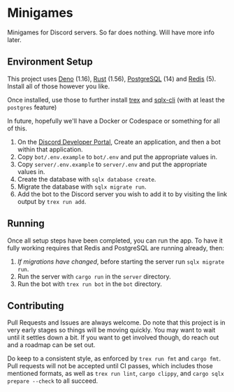 # Minigames

Minigames for Discord servers. So far does nothing. Will have more info later.

## Environment Setup

This project uses [Deno][] (1.16), [Rust][] (1.56), [PostgreSQL][] (14) and [Redis][] (5). Install all
of those however you like.

Once installed, use those to further install [trex][] and [sqlx-cli][] (with at least the `postgres` feature)

In future, hopefully we'll have a Docker or Codespace or something for all of this.

1.  On the [Discord Developer Portal][], Create an application, and then a bot within that application.
2.  Copy `bot/.env.example` to `bot/.env` and put the appropriate values in.
3.  Copy `server/.env.example` to `server/.env` and put the appropriate values in.
4.  Create the database with `sqlx database create`.
5.  Migrate the database with `sqlx migrate run`.
6.  Add the bot to the Discord server you wish to add it to by visiting the link output by `trex run add`.

## Running

Once all setup steps have been completed, you can run the app. To have it fully working requires that
Redis and PostgreSQL are running already, then:
1.  *If migrations have changed*, before starting the server run `sqlx migrate run`.
2.  Run the server with `cargo run` in the `server` directory.
3.  Run the bot with `trex run bot` in the `bot` directory.

[Deno]: https://deno.land/
[Rust]: http://rust-lang.org/
[PostgreSQL]: https://www.postgresql.org/
[Redis]: https://redis.io/
[trex]: https://deno.land/x/trex
[sqlx-cli]: https://crates.io/crates/sqlx-cli
[Discord Developer Portal]: https://discord.com/developers/

## Contributing

Pull Requests and Issues are always welcome. Do note that this project is in very early stages
so things will be moving quickly. You may want to wait until it settles down a bit. If you want
to get involved though, do reach out and a roadmap can be set out.

Do keep to a consistent style, as enforced by `trex run fmt` and `cargo fmt`. Pull requests will
not be accepted until CI passes, which includes those mentioned formats, as well as `trex run lint`,
`cargo clippy`, and `cargo sqlx prepare --check` to all succeed.
